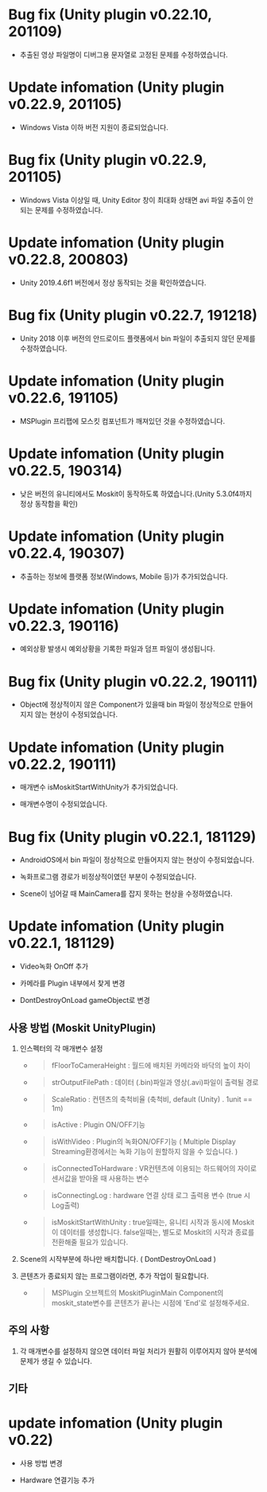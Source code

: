 # Bug fix (Unity plugin v0.22.10, 201109)

- 추출된 영상 파일명이 디버그용 문자열로 고정된 문제를 수정하였습니다.

# Update infomation (Unity plugin v0.22.9, 201105)

- Windows Vista 이하 버전 지원이 종료되었습니다.

# Bug fix (Unity plugin v0.22.9, 201105)

- Windows Vista 이상일 때, Unity Editor 창이 최대화 상태면 avi 파일 추출이 안되는 문제를 수정하였습니다.

# Update infomation (Unity plugin v0.22.8, 200803)

- Unity 2019.4.6f1 버전에서 정상 동작되는 것을 확인하였습니다.

# Bug fix (Unity plugin v0.22.7, 191218)

- Unity 2018 이후 버전의 안드로이드 플랫폼에서 bin 파일이 추출되지 않던 문제를 수정하였습니다.

# Update infomation (Unity plugin v0.22.6, 191105)

- MSPlugin 프리팹에 모스킷 컴포넌트가 깨져있던 것을 수정하였습니다.

# Update infomation (Unity plugin v0.22.5, 190314)

- 낮은 버전의 유니티에서도 Moskit이 동작하도록 하였습니다.(Unity 5.3.0f4까지 정상 동작함을 확인)

# Update infomation (Unity plugin v0.22.4, 190307)

- 추출하는 정보에 플랫폼 정보(Windows, Mobile 등)가 추가되었습니다.

# Update infomation (Unity plugin v0.22.3, 190116)

- 예외상황 발생시 예외상황을 기록한 파일과 덤프 파일이 생성됩니다.

# Bug fix (Unity plugin v0.22.2, 190111)

- Object에 정상적이지 않은 Component가 있을때 bin 파일이 정상적으로 만들어지지 않는 현상이 수정되었습니다.

# Update infomation (Unity plugin v0.22.2, 190111)

- 매개변수 isMoskitStartWithUnity가 추가되었습니다.

- 매개변수명이 수정되었습니다.

# Bug fix (Unity plugin v0.22.1, 181129)

- AndroidOS에서  bin 파일이 정상적으로 만들어지지 않는 현상이 수정되었습니다.

- 녹화프로그램 경로가 비정상적이였던 부분이 수정되었습니다.

- Scene이 넘어갈 때 MainCamera를 잡지 못하는 현상을 수정하였습니다.

# Update infomation (Unity plugin v0.22.1, 181129)

- Video녹화 OnOff 추가

- 카메라를 Plugin 내부에서 찾게 변경

- DontDestroyOnLoad gameObject로 변경

## 사용 방법 (Moskit UnityPlugin)

1. 인스펙터의 각 매개변수 설정
	
	* > fFloorToCameraHeight : 월드에 배치된 카메라와 바닥의 높이 차이

	* > strOutputFilePath : 데이터 (.bin)파일과 영상(.avi)파일이 출력될 경로

	* > ScaleRatio : 컨텐츠의 축척비율 (축척비, default (Unity) . 1unit == 1m)

	* > isActive : Plugin ON/OFF기능	

	* > isWithVideo : Plugin의 녹화ON/OFF기능 ( Multiple Display Streaming환경에서는 녹화 기능이 원할하지 않을 수 있습니다. )

	* > isConnectedToHardware : VR컨텐츠에 이용되는 하드웨어의 자이로센서값을 받아올 때 사용하는 변수

	* > isConnectingLog : hardware 연결 상태 로그 출력용 변수 (true 시 Log출력)
	
	* > isMoskitStartWithUnity : true일때는, 유니티 시작과 동시에 Moskit이 데이터를 생성합니다. 
	false일때는, 별도로 Moskit의 시작과 종료를 전환해줄 필요가 있습니다.
	

2. Scene의 시작부분에 하나만 배치합니다. ( DontDestroyOnLoad )

3. 콘텐츠가 종료되지 않는 프로그램이라면, 추가 작업이 필요합니다.

	* > MSPlugin 오브젝트의 MoskitPluginMain Component의 moskit_state변수를 콘텐츠가 끝나는 시점에 'End'로 설정해주세요.

## 주의 사항	

1. 각 매개변수를 설정하지 않으면 데이터 파일 처리가 원활히 이루어지지 않아 분석에 문제가 생길 수 있습니다.
 
## 기타

# update infomation (Unity plugin v0.22)

- 사용 방법 변경 

- Hardware 연결기능 추가

